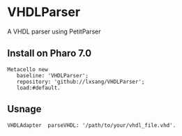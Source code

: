 # VHDLParser
A VHDL parser using PetitParser

## Install on Pharo 7.0
```smalltalk
Metacello new
   baseline: 'VHDLParser';
   repository: 'github://lxsang/VHDLParser';
   load:#default.
```

## Usnage
```smalltalk
VHDLAdapter  parseVHDL: '/path/to/your/vhdl_file.vhd'.
```
